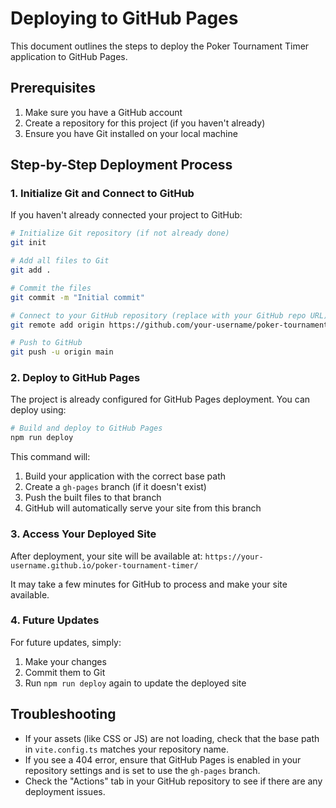 
# Deploying to GitHub Pages

This document outlines the steps to deploy the Poker Tournament Timer application to GitHub Pages.

## Prerequisites

1. Make sure you have a GitHub account
2. Create a repository for this project (if you haven't already)
3. Ensure you have Git installed on your local machine

## Step-by-Step Deployment Process

### 1. Initialize Git and Connect to GitHub

If you haven't already connected your project to GitHub:

```bash
# Initialize Git repository (if not already done)
git init

# Add all files to Git
git add .

# Commit the files
git commit -m "Initial commit"

# Connect to your GitHub repository (replace with your GitHub repo URL)
git remote add origin https://github.com/your-username/poker-tournament-timer.git

# Push to GitHub
git push -u origin main
```

### 2. Deploy to GitHub Pages

The project is already configured for GitHub Pages deployment. You can deploy using:

```bash
# Build and deploy to GitHub Pages
npm run deploy
```

This command will:
1. Build your application with the correct base path
2. Create a `gh-pages` branch (if it doesn't exist)
3. Push the built files to that branch
4. GitHub will automatically serve your site from this branch

### 3. Access Your Deployed Site

After deployment, your site will be available at:
`https://your-username.github.io/poker-tournament-timer/`

It may take a few minutes for GitHub to process and make your site available.

### 4. Future Updates

For future updates, simply:

1. Make your changes
2. Commit them to Git
3. Run `npm run deploy` again to update the deployed site

## Troubleshooting

- If your assets (like CSS or JS) are not loading, check that the base path in `vite.config.ts` matches your repository name.
- If you see a 404 error, ensure that GitHub Pages is enabled in your repository settings and is set to use the `gh-pages` branch.
- Check the "Actions" tab in your GitHub repository to see if there are any deployment issues.
